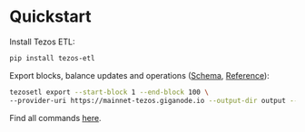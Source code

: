 # Quickstart

Install Tezos ETL:

```bash
pip install tezos-etl
```

Export blocks, balance updates and operations ([Schema](schema.md), [Reference](commands.md#export)):

```bash
tezosetl export --start-block 1 --end-block 100 \
--provider-uri https://mainnet-tezos.giganode.io --output-dir output --output-format json
```

Find all commands [here](commands.md).
